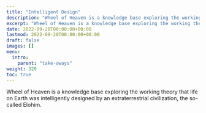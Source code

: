 ```yaml
---
title: "Intelligent Design"
description: "Wheel of Heaven is a knowledge base exploring the working theory that life on Earth was intelligently designed by an extraterrestrial civilization, the so-called Elohim."
excerpt: "Wheel of Heaven is a knowledge base exploring the working theory that life on Earth was intelligently designed by an extraterrestrial civilization, the so-called Elohim."
date: 2022-09-20T00:00:00+00:00
lastmod: 2022-09-20T00:00:00+00:00
draft: false
images: []
menu:
  intro:
    parent: "take-aways"
weight: 320
toc: true
---
```


Wheel of Heaven is a knowledge base exploring the working theory that life on Earth was intelligently designed by an extraterrestrial civilization, the so-called Elohim.

